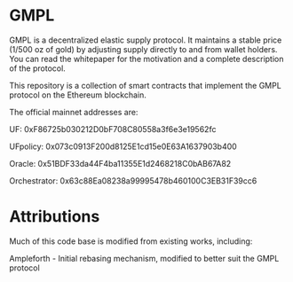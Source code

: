 # GMPL
GMPL is a decentralized elastic supply protocol. It maintains a stable price (1/500 oz of gold) by adjusting supply directly to and from wallet holders. You can read the whitepaper for the motivation and a complete description of the protocol.

This repository is a collection of smart contracts that implement the GMPL protocol on the Ethereum blockchain.

The official mainnet addresses are:

UF: 0xF86725b030212D0bF708C80558a3f6e3e19562fc

UFpolicy: 0x073c0913F200d8125E1cd15e0E63A1637903b400

Oracle: 0x51BDF33da44F4ba11355E1d2468218C0bAB67A82

Orchestrator: 0x63c88Ea08238a99995478b460100C3EB31F39cc6



# Attributions
Much of this code base is modified from existing works, including:

Ampleforth - Initial rebasing mechanism, modified to better suit the GMPL protocol

